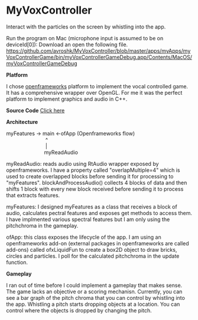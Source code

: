 # MyVoxController
Interact with the particles on the screen by whistling into the app.

Run the program on Mac (microphone input is assumed to be on deviceId[0]): Download an open the following file.
https://github.com/avroshk/MyVoxController/blob/master/apps/myApps/myVoxControllerGame/bin/myVoxControllerGameDebug.app/Contents/MacOS/myVoxControllerGameDebug 

**Platform**

<p>I chose <a href="http://openframeworks.cc/documentation/">openframeworks</a> platform to implement the vocal controlled game. It has a comprehensive wrapper over OpenGL. For me it was the perfect platform to implement graphics and audio in C++.</p>

**Source Code** <a href="https://github.com/avroshk/MyVoxController/tree/master/apps/myApps/myVoxControllerGame/src">Click here</a>

**Architecture**

myFeatures ->  main  <-ofApp (Openframeworks flow) <br />
&nbsp;&nbsp;&nbsp;&nbsp;&nbsp;&nbsp;&nbsp;&nbsp;&nbsp;&nbsp;&nbsp;&nbsp;&nbsp;&nbsp;&nbsp;&nbsp;&nbsp;&nbsp;&nbsp;&nbsp;&nbsp;&nbsp;&nbsp;&nbsp;&nbsp;&nbsp; ^  <br />
&nbsp;&nbsp;&nbsp;&nbsp;&nbsp;&nbsp;&nbsp;&nbsp;&nbsp;&nbsp;&nbsp;&nbsp;&nbsp;&nbsp;&nbsp;&nbsp;&nbsp;&nbsp;&nbsp;&nbsp;&nbsp;&nbsp;&nbsp;&nbsp;&nbsp;&nbsp; |  <br />
&nbsp;&nbsp;&nbsp;&nbsp;&nbsp;&nbsp;&nbsp;&nbsp;&nbsp;&nbsp;&nbsp;&nbsp;&nbsp;&nbsp;&nbsp;&nbsp;&nbsp;&nbsp;&nbsp;&nbsp;&nbsp;&nbsp;&nbsp;&nbsp;&nbsp;&nbsp;myReadAudio 

<p>myReadAudio: reads audio using RtAudio wrapper exposed by openframeworks. I have a property called "overlapMultiple=4" which is used to create overlapped blocks before sending it for processing to "myFeatures". blockAndProcessAudio() collects 4 blocks of data and then shifts 1 block with every new block received before sending it to process that extracts features.</p>

<p>myFeatures: I designed myFeatures as a class that receives a block of audio, calculates pectral features and exposes get methods to access them. I have implmented various spectral features but I am only using the pitchchroma in the gameplay.</p>

<p>ofApp: this class exposes the lifecycle of the app. I am using an openframeworks add-on (external packages in openframeworks are called add-ons) called ofxLiquidFun to create a box2D object to draw bricks, circles and particles. I poll for the calculated pitchchroma in the update function.</p>

**Gameplay**

<p>I ran out of time before I could implement a gameplay that makes sense. The game lacks an objective or a scoring mechanisn. Currently, you can see a bar graph of the pitch chroma that you can control by whistling into the app. Whistling a pitch starts dropping objects at a location. You can control where the objects is dropped by changing the pitch.</p>







